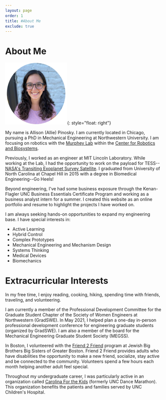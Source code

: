 ```yaml
---
layout: page
order: 1
title: #About Me
exclude: true
---
```


# **About Me**

![Allie](/assets/images/alliep3.png){: style="float: right"}

My name is Allison (Allie) Pinosky. I am currently located in Chicago, pursuing a PhD in Mechanical Engineering at Northwestern University. I am focusing on robotics with the [Murphey Lab](https://murpheylab.github.io/) within the [Center for Robotics and Biosystems](https://robotics.northwestern.edu/).

Previously, I worked as an engineer at MIT Lincoln Laboratory. While working at the Lab, I had the opportunity to work on the payload for TESS--[NASA's Transiting Exoplanet Survey Satellite](https://www.nasa.gov/tess-transiting-exoplanet-survey-satellite).  I graduated from University of North Carolina at Chapel Hill in 2015 with a degree in Biomedical Engineering--Go Heels!

Beyond engineering, I've had some business exposure through the Kenan-Flagler UNC Business Essentials Certificate Program and working as a business analyst intern for a summer. I created this website as an online portfolio and resume to highlight the projects I have worked on.

I am always seeking hands-on opportunities to expand my engineering base. I have special interests in:

- Active Learning
- Hybrid Control
- Complex Prototypes
- Mechanical Engineering and Mechanism Design
- Systems Thinking
- Medical Devices
- Biomechanics

# **Extracurricular Interests**

In my free time, I enjoy reading, cooking, hiking, spending time with friends, traveling, and volunteering.

I am currently a member of the Professional Development Committee for the Graduate Student Chapter of the Society of Women Engineers at Northwestern (GradSWE). In May 2021, I helped plan a one-day in-person professional development conference for engineering graduate students (organized by GradSWE). I am also a member of the board for the Mechanical Engineering Graduate Student Society (MEGSS).

In Boston, I volunteered with the [Friend 2 Friend](https://www.jbbbs.org/friend-2-friend-programs/) program at Jewish Big Brothers Big Sisters of Greater Boston. Friend 2 Friend provides adults who have disabilities the opportunity to make a new friend, socialize, stay active and be connected to the community. Volunteers spend a few hours each month helping another adult feel special.

Throughout my undergraduate career, I was particularly active in an organization called [Carolina For the Kids](http://www.carolinaftk.org/) (formerly UNC Dance Marathon). This organization benefits the patients and families served by UNC Children's Hospital.


<!--


This is the base Jekyll theme. You can find out more info about customizing your Jekyll theme, as well as basic Jekyll usage documentation at [jekyllrb.com](https://jekyllrb.com/)

You can find the source code for Minima at GitHub:
[jekyll][jekyll-organization] /
[minima](https://github.com/jekyll/minima)

You can find the source code for Jekyll at GitHub:
[jekyll][jekyll-organization] /
[jekyll](https://github.com/jekyll/jekyll)


[jekyll-organization]: https://github.com/jekyll -->
